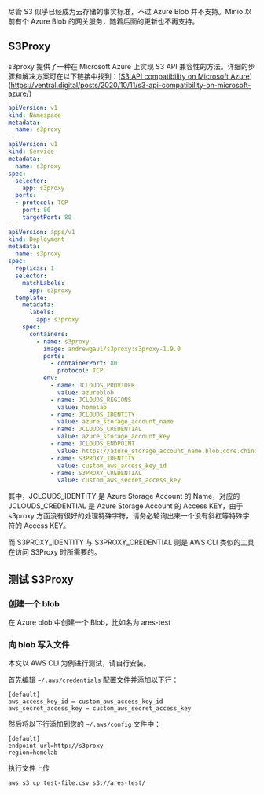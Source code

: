 尽管 S3 似乎已经成为云存储的事实标准，不过 Azure Blob 并不支持。Minio 以前有个 Azure Blob 的网关服务，随着后面的更新也不再支持。

## S3Proxy

s3proxy 提供了一种在 Microsoft Azure 上实现 S3 API 兼容性的方法。详细的步骤和解决方案可在以下链接中找到：[[S3 API compatibility on Microsoft Azure](https://ventral.digital/posts/2020/10/11/s3-api-compatibility-on-microsoft-azure/)](https://ventral.digital/posts/2020/10/11/s3-api-compatibility-on-microsoft-azure/)

```yaml
apiVersion: v1
kind: Namespace
metadata:
  name: s3proxy
---
apiVersion: v1
kind: Service
metadata:
  name: s3proxy
spec:
  selector:
    app: s3proxy
  ports:
  - protocol: TCP
    port: 80
    targetPort: 80
---
apiVersion: apps/v1
kind: Deployment
metadata:
  name: s3proxy
spec:
  replicas: 1
  selector:
    matchLabels:
      app: s3proxy
  template:
    metadata:
      labels:
        app: s3proxy
    spec:
      containers:
        - name: s3proxy
          image: andrewgaul/s3proxy:s3proxy-1.9.0
          ports:
            - containerPort: 80
              protocol: TCP
          env:
            - name: JCLOUDS_PROVIDER
              value: azureblob
            - name: JCLOUDS_REGIONS
              value: homelab
            - name: JCLOUDS_IDENTITY
              value: azure_storage_account_name
            - name: JCLOUDS_CREDENTIAL 
              value: azure_storage_account_key
            - name: JCLOUDS_ENDPOINT
              value: https://azure_storage_account_name.blob.core.chinacloudapi.cn
            - name: S3PROXY_IDENTITY
              value: custom_aws_access_key_id
            - name: S3PROXY_CREDENTIAL
              value: custom_aws_secret_access_key
```

其中，JCLOUDS_IDENTITY 是 Azure Storage Account 的 Name，对应的 JCLOUDS_CREDENTIAL 是 Azure Storage Account 的 Access KEY，由于 s3proxy 方面没有很好的处理特殊字符，请务必轮询出来一个没有斜杠等特殊字符的 Access KEY。

而 S3PROXY_IDENTITY 与 S3PROXY_CREDENTIAL 则是 AWS CLI 类似的工具在访问 S3Proxy 时所需要的。

## 测试 S3Proxy

### 创建一个 blob

在 Azure blob 中创建一个 Blob，比如名为 ares-test

### 向 blob 写入文件

本文以 AWS CLI 为例进行测试，请自行安装。

首先编辑 `~/.aws/credentials` 配置文件并添加以下行：

```
[default]
aws_access_key_id = custom_aws_access_key_id
aws_secret_access_key = custom_aws_secret_access_key
```

然后将以下行添加到您的 `~/.aws/config` 文件中：

```
[default]
endpoint_url=http://s3proxy
region=homelab
```

执行文件上传

```bash
aws s3 cp test-file.csv s3://ares-test/
```